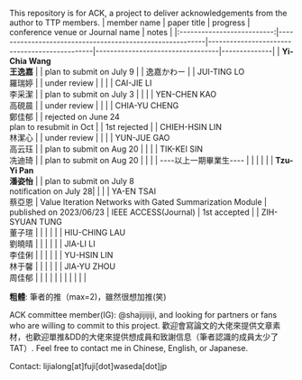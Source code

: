 This repository is for ACK, a project to deliver acknowledgements from the author to TTP members.
|         member name        | paper title                                              | progress                                     | conference venue or Journal name | notes        |
|:--------------------------:|----------------------------------------------------------|----------------------------------------------|----------------------------------|--------------|
| **Yi-Chia Wang<br>王逸嘉** |                                                          | plan to submit on July 9                     |                                  | 逸嘉かわー   |
|    JUI-TING LO<br>羅瑞婷   |                                                          | under review                                 |                                  |              |
|    CAI-JIE LI<br>李采潔    |                                                          | plan to submit on July 3                     |                                  |              |
|   YEN-CHEN KAO<br>高硯晨   |                                                          | under review                                 |                                  |              |
|   CHIA-YU CHENG<br>鄭佳郁  |                                                          | rejected on June 24<br>plan to resubmit in Oct |                                  | 1st rejected |
|  CHIEH-HSIN LIN<br>林潔心  |                                                          | under review                                 |                                  |              |
|    YUN-JUE GAO<br>高云珏   |                                                          | plan to submit on Aug 20                     |                                  |              |
|    TIK-KEI SIN<br>冼迪琦   |                                                          | plan to submit on Aug 20                     |                                  |              |
|   ----以上一期畢業生----   |                                                          |                                              |                                  |              |
|  **Tzu-Yi Pan<br>潘姿怡**  |                                                          | plan to submit on July 8<br>notification on July 28|                                  |              |
|    YA-EN TSAI<br>蔡亞恩    | Value Iteration Networks with Gated Summarization Module | published on 2023/06/23                      | IEEE ACCESS(Journal)              | 1st accepted |
|  ZIH-SYUAN TUNG<br>董子瑄  |                                                          |                                              |                                  |              |
|   HIU-CHING LAU<br>劉曉晴  |                                                          |                                              |                                  |              |
|     JIA-LI LI<br>李佳俐    |                                                          |                                              |                                  |              |
|    YU-HSIN LIN<br>林于馨   |                                                          |                                              |                                  |              |
|    JIA-YU ZHOU<br>周佳郁   |                                                          |                                              |                                  |              |
|                            |                                                          |                                              |                                  |              |


**粗體**: 筆者的推（max=2)，雖然很想加推(笑)

ACK committee member(IG): @shajijijiji, and looking for partners or fans who are willing to commit to this project. 歡迎會寫論文的大佬來提供文章素材，也歡迎單推&DD的大佬來提供想成員和致謝信息（筆者認識的成員太少了TAT）. Feel free to contact me in Chinese, English, or Japanese.

Contact: lijialong[at]fuji[dot]waseda[dot]jp

